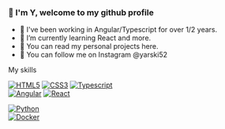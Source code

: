 ### 👋 I'm Y, welcome to my github profile 

- 🔭 I've been working in Angular/Typescript for over 1/2 years. 
- 🌱 I’m currently learning React and more.
- 👯 You can read my personal projects here.
- 💬 You can follow me on Instagram @yarski52

My skills <br>

[![HTML5][HTML5.com]][HTML5-url]
[![CSS3][CSS3.com]][CSS3-url]
[![Typescript][Typescriptlang.org]][Typescript-url]
<br>
[![Angular][Angular.io]][Angular-url]
[![React][React.js]][React-url]
<!--[![Next][Next.js]][Next-url]-->

[![Python][Python.org]][Python-url]
<br>
[![Docker][Docker.com]][Docker-url]

<!-- Front-end-->
[HTML5.com]: https://img.shields.io/badge/html5-%23E34F26.svg?style=for-the-badge&logo=html5&logoColor=white
[HTML5-url]: https://en.wikipedia.org/wiki/HTML5
[CSS3.com]: https://img.shields.io/badge/css3-%231572B6.svg?style=for-the-badge&logo=css3&logoColor=white
[CSS3-url]: https://en.wikipedia.org/wiki/CSS
[Typescriptlang.org]: https://img.shields.io/badge/typescript-3399FF?style=for-the-badge&logo=typescript&logoColor=white
[Typescript-url]: https://www.typescriptlang.org/
[React.js]: https://img.shields.io/badge/React-20232A?style=for-the-badge&logo=react&logoColor=61DAFB
[React-url]: https://reactjs.org/
[Angular.io]: https://img.shields.io/badge/Angular-DD0031?style=for-the-badge&logo=angular&logoColor=white
[Angular-url]: https://angular.io/
[Next.js]: https://img.shields.io/badge/next.js-000000?style=for-the-badge&logo=nextdotjs&logoColor=white
[Next-url]: https://nextjs.org/

<!-- Back-end-->
[Python.org]: https://img.shields.io/badge/python-3670A0?style=for-the-badge&logo=python&logoColor=ffdd54
[Python-url]: https://www.python.org/

[Docker.com]: https://img.shields.io/badge/docker-%230db7ed.svg?style=for-the-badge&logo=docker&logoColor=white
[Docker-url]: https://www.docker.com/
